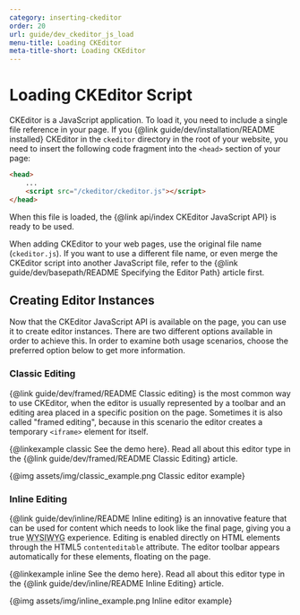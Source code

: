 ```yaml
---
category: inserting-ckeditor
order: 20
url: guide/dev_ckeditor_js_load
menu-title: Loading CKEditor
meta-title-short: Loading CKEditor
---
```

<!--
Copyright (c) 2003-2019, CKSource - Frederico Knabben. All rights reserved.
For licensing, see LICENSE.md.
-->

# Loading CKEditor Script

CKEditor is a JavaScript application. To load it, you need to include a single file reference in your page. If you {@link guide/dev/installation/README installed} CKEditor in the `ckeditor` directory in the root of your website, you need to insert the following code fragment into the `<head>` section of your page:

``` html
<head>
    ...
    <script src="/ckeditor/ckeditor.js"></script>
</head>
```

When this file is loaded, the {@link api/index CKEditor JavaScript API} is ready to be used.

When adding CKEditor to your web pages, use the original file name (`ckeditor.js`). If you want to use a different file name, or even merge the CKEditor script into another JavaScript file, refer to the {@link guide/dev/basepath/README Specifying the Editor Path} article first.

## Creating Editor Instances

Now that the CKEditor JavaScript API is available on the page, you can use it to create editor instances. There are two different options available in order to achieve this. In order to examine both usage scenarios, choose the preferred option below to get more information.

### Classic Editing
{@link guide/dev/framed/README Classic editing} is the most common way to use CKEditor, when the editor is usually represented by a toolbar and an editing area placed in a specific position on the page. Sometimes it is also called "framed editing", because in this scenario the editor creates a temporary `<iframe>` element for itself.

{@linkexample classic See the demo here}. Read all about this editor type in the {@link guide/dev/framed/README Classic Editing} article.

{@img assets/img/classic_example.png Classic editor example}

### Inline Editing
{@link guide/dev/inline/README Inline editing} is an innovative feature that can be used for content which needs to look like the final page, giving you a true <abbr title="What You See Is What You Get">WYSIWYG</abbr> experience. Editing is enabled directly on HTML elements through the HTML5 `contenteditable` attribute. The editor toolbar appears automatically for these elements, floating on the page.

{@linkexample inline See the demo here}. Read all about this editor type in the {@link guide/dev/inline/README Inline Editing} article.

{@img assets/img/inline_example.png Inline editor example}
